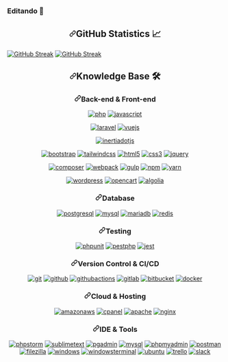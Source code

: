 ### Editando  👋

<!--
**dgobatista/dgobatista** is a ✨ _special_ ✨ repository because its `README.md` (this file) appears on your GitHub profile.

Here are some ideas to get you started:

- 🔭 I’m currently working on ...
- 🌱 I’m currently learning ...
- 👯 I’m looking to collaborate on ...
- 🤔 I’m looking for help with ...
- 💬 Ask me about ...
- 📫 How to reach me: ...
- 😄 Pronouns: ...
- ⚡ Fun fact: ...
-->

<div align="center" dir="auto">
<h2 dir="auto"><a id="user-content-github-statistics-chart_with_upwards_trend" class="anchor" aria-hidden="true" href="#github-statistics-chart_with_upwards_trend"><svg class="octicon octicon-link" viewBox="0 0 16 16" version="1.1" width="16" height="16" aria-hidden="true"><path fill-rule="evenodd" d="M7.775 3.275a.75.75 0 001.06 1.06l1.25-1.25a2 2 0 112.83 2.83l-2.5 2.5a2 2 0 01-2.83 0 .75.75 0 00-1.06 1.06 3.5 3.5 0 004.95 0l2.5-2.5a3.5 3.5 0 00-4.95-4.95l-1.25 1.25zm-4.69 9.64a2 2 0 010-2.83l2.5-2.5a2 2 0 012.83 0 .75.75 0 001.06-1.06 3.5 3.5 0 00-4.95 0l-2.5 2.5a3.5 3.5 0 004.95 4.95l1.25-1.25a.75.75 0 00-1.06-1.06l-1.25 1.25a2 2 0 01-2.83 0z"></path></svg></a>GitHub Statistics <g-emoji class="g-emoji" alias="chart_with_upwards_trend" fallback-src="https://github.githubassets.com/images/icons/emoji/unicode/1f4c8.png">📈</g-emoji></h2> 
</div>


[![GitHub Streak](https://github-readme-stats.vercel.app/api?username=dgobatista&amp;show_icons=true&amp;theme=prussian&amp;hide_border=true&amp;locale=en)](https://git.io/streak-stats)
[![GitHub Streak](https://github-readme-streak-stats.herokuapp.com?user=dgobatista&theme=prussian&date_format=M%20j%5B%2C%20Y%5D)](https://git.io/streak-stats)





<div align="center" dir="auto">
<h2 dir="auto"><a id="user-content-knowledge-base-hammer_and_wrench" class="anchor" aria-hidden="true" href="#knowledge-base-hammer_and_wrench"><svg class="octicon octicon-link" viewBox="0 0 16 16" version="1.1" width="16" height="16" aria-hidden="true"><path fill-rule="evenodd" d="M7.775 3.275a.75.75 0 001.06 1.06l1.25-1.25a2 2 0 112.83 2.83l-2.5 2.5a2 2 0 01-2.83 0 .75.75 0 00-1.06 1.06 3.5 3.5 0 004.95 0l2.5-2.5a3.5 3.5 0 00-4.95-4.95l-1.25 1.25zm-4.69 9.64a2 2 0 010-2.83l2.5-2.5a2 2 0 012.83 0 .75.75 0 001.06-1.06 3.5 3.5 0 00-4.95 0l-2.5 2.5a3.5 3.5 0 004.95 4.95l1.25-1.25a.75.75 0 00-1.06-1.06l-1.25 1.25a2 2 0 01-2.83 0z"></path></svg></a>Knowledge Base <g-emoji class="g-emoji" alias="hammer_and_wrench" fallback-src="https://github.githubassets.com/images/icons/emoji/unicode/1f6e0.png">🛠️</g-emoji></h2>
<h3 dir="auto"><a id="user-content-back-end--front-end" class="anchor" aria-hidden="true" href="#back-end--front-end"><svg class="octicon octicon-link" viewBox="0 0 16 16" version="1.1" width="16" height="16" aria-hidden="true"><path fill-rule="evenodd" d="M7.775 3.275a.75.75 0 001.06 1.06l1.25-1.25a2 2 0 112.83 2.83l-2.5 2.5a2 2 0 01-2.83 0 .75.75 0 00-1.06 1.06 3.5 3.5 0 004.95 0l2.5-2.5a3.5 3.5 0 00-4.95-4.95l-1.25 1.25zm-4.69 9.64a2 2 0 010-2.83l2.5-2.5a2 2 0 012.83 0 .75.75 0 001.06-1.06 3.5 3.5 0 00-4.95 0l-2.5 2.5a3.5 3.5 0 004.95 4.95l1.25-1.25a.75.75 0 00-1.06-1.06l-1.25 1.25a2 2 0 01-2.83 0z"></path></svg></a>Back-end &amp; Front-end</h3>
<p dir="auto"><a href="https://php.net" rel="nofollow"><img src="https://camo.githubusercontent.com/1062d0058e2cc14fbb86e8593e9d3516ac02709a995ffbb7aa579531a0fe6c1e/68747470733a2f2f696d672e736869656c64732e696f2f62616467652f5048502d77686974652e7376673f7374796c653d666f722d7468652d6261646765266c6f676f3d706870266c6f676f436f6c6f723d373737424234" alt="php" data-canonical-src="https://img.shields.io/badge/PHP-white.svg?style=for-the-badge&amp;logo=php&amp;logoColor=777BB4" style="max-width: 100%;"></a>
<a href="https://developer.mozilla.org/en-US/docs/Web/JavaScript" rel="nofollow"><img src="https://camo.githubusercontent.com/e7925605c8c1efa0e076e7615bc4e248ae33afb8a579f55bd71093a762e4b183/68747470733a2f2f696d672e736869656c64732e696f2f62616467652f4a6176615363726970742d77686974652e7376673f7374796c653d666f722d7468652d6261646765266c6f676f3d6a617661736372697074266c6f676f436f6c6f723d23463744463145" alt="javascript" data-canonical-src="https://img.shields.io/badge/JavaScript-white.svg?style=for-the-badge&amp;logo=javascript&amp;logoColor=#F7DF1E" style="max-width: 100%;"></a></p>
<p dir="auto"><a href="https://laravel.com" rel="nofollow"><img src="https://camo.githubusercontent.com/3a94084bd0d73498e20e7d410fd20360ee8a73899490424bc821720fd0fb1595/68747470733a2f2f696d672e736869656c64732e696f2f62616467652f4c61726176656c2d77686974652e7376673f7374796c653d666f722d7468652d6261646765266c6f676f3d6c61726176656c266c6f676f436f6c6f723d464632443230" alt="laravel" data-canonical-src="https://img.shields.io/badge/Laravel-white.svg?style=for-the-badge&amp;logo=laravel&amp;logoColor=FF2D20" style="max-width: 100%;"></a>
<a href="https://vuejs.org/" rel="nofollow"><img src="https://camo.githubusercontent.com/232316f7a7f79e6acbf27b47e593736b0e637677efa73c3a7721cf7735205259/68747470733a2f2f696d672e736869656c64732e696f2f62616467652f2d5675652e6a732d77686974653f6c6f676f3d767565646f746a73267374796c653d666f722d7468652d6261646765" alt="vuejs" data-canonical-src="https://img.shields.io/badge/-Vue.js-white?logo=vuedotjs&amp;style=for-the-badge" style="max-width: 100%;"></a>

<a href="https://inertiajs.com/" rel="nofollow"><img src="https://camo.githubusercontent.com/f405a9164c983ab3fa51dd22642507269aa12980988ff825aace770581c2b3de/68747470733a2f2f696d672e736869656c64732e696f2f62616467652f2d496e65727469612e6a732a2d77686974653f6c6f676f3d696e6572746961646f746a73266c6f676f436f6c6f723d303044433832267374796c653d666f722d7468652d6261646765" alt="inertiadotjs" data-canonical-src="https://img.shields.io/badge/-Inertia.js*-white?logo=inertiadotjs&amp;logoColor=00DC82&amp;style=for-the-badge" style="max-width: 100%;"></a></p>
<p dir="auto"><a href="https://getbootstrap.com/" rel="nofollow"><img src="https://camo.githubusercontent.com/78d5a480719e15408d5354edcc4cfcd56616819e8c1d46ec938c1bebb1bf415a/68747470733a2f2f696d672e736869656c64732e696f2f62616467652f2d426f6f7473747261702d77686974653f6c6f676f3d626f6f747374726170266c6f676f436f6c6f723d373935324233267374796c653d666f722d7468652d6261646765" alt="bootstrap" data-canonical-src="https://img.shields.io/badge/-Bootstrap-white?logo=bootstrap&amp;logoColor=7952B3&amp;style=for-the-badge" style="max-width: 100%;"></a>
<a href="https://tailwindcss.com/" rel="nofollow"><img src="https://camo.githubusercontent.com/052b530e8ef088f29dcac20cef4df905c7824a7acc4b7b4c8d18f6b6846b4ece/68747470733a2f2f696d672e736869656c64732e696f2f62616467652f2d7461696c77696e64206373732a2d77686974653f6c6f676f3d7461696c77696e64637373266c6f676f436f6c6f723d303642364434267374796c653d666f722d7468652d6261646765" alt="tailwindcss" data-canonical-src="https://img.shields.io/badge/-tailwind css*-white?logo=tailwindcss&amp;logoColor=06B6D4&amp;style=for-the-badge" style="max-width: 100%;"></a>
<a href="https://html.spec.whatwg.org/multipage/" rel="nofollow"><img src="https://camo.githubusercontent.com/c2b8c62f57907f79648ec9d6db00a2cfd51473add598958f7367b41af013c497/68747470733a2f2f696d672e736869656c64732e696f2f62616467652f2d48544d4c2d77686974653f6c6f676f3d68746d6c35267374796c653d666f722d7468652d6261646765" alt="html5" data-canonical-src="https://img.shields.io/badge/-HTML-white?logo=html5&amp;style=for-the-badge" style="max-width: 100%;"></a>
<a href="https://www.w3.org/Style/CSS" rel="nofollow"><img src="https://camo.githubusercontent.com/2311e44f075d53792657629075fb00baf254dd57fea610ca66a3751735301f56/68747470733a2f2f696d672e736869656c64732e696f2f62616467652f2d4353532d77686974653f6c6f676f3d63737333266c6f676f436f6c6f723d313537324236267374796c653d666f722d7468652d6261646765" alt="css3" data-canonical-src="https://img.shields.io/badge/-CSS-white?logo=css3&amp;logoColor=1572B6&amp;style=for-the-badge" style="max-width: 100%;"></a>
<a href="https://jquery.com/" rel="nofollow"><img src="https://camo.githubusercontent.com/5d5151c390c56a12404deede3190d222d4c5597cfe353445e043269297c032df/68747470733a2f2f696d672e736869656c64732e696f2f62616467652f2d6a71756572792d77686974653f6c6f676f3d6a7175657279266c6f676f436f6c6f723d303736394144267374796c653d666f722d7468652d6261646765" alt="jquery" data-canonical-src="https://img.shields.io/badge/-jquery-white?logo=jquery&amp;logoColor=0769AD&amp;style=for-the-badge" style="max-width: 100%;"></a></p>
<p dir="auto"><a href="https://getcomposer.org/" rel="nofollow"><img src="https://camo.githubusercontent.com/1e1b9cc0862b5fcafab2cb9a9e32a8d3feae1ff5b19784d26fa69e2b8dde4304/68747470733a2f2f696d672e736869656c64732e696f2f62616467652f2d636f6d706f7365722d77686974653f6c6f676f3d636f6d706f736572266c6f676f436f6c6f723d383835363330267374796c653d666f722d7468652d6261646765" alt="composer" data-canonical-src="https://img.shields.io/badge/-composer-white?logo=composer&amp;logoColor=885630&amp;style=for-the-badge" style="max-width: 100%;"></a>
<a href="https://webpack.js.org/" rel="nofollow"><img src="https://camo.githubusercontent.com/844718bef655fdd37c0319ee785c65d2f51d0e50e09d6a08abc64b5ae9628a2e/68747470733a2f2f696d672e736869656c64732e696f2f62616467652f2d7765627061636b2d77686974653f6c6f676f3d7765627061636b266c6f676f436f6c6f723d384444364639267374796c653d666f722d7468652d6261646765" alt="webpack" data-canonical-src="https://img.shields.io/badge/-webpack-white?logo=webpack&amp;logoColor=8DD6F9&amp;style=for-the-badge" style="max-width: 100%;"></a>
<a href="https://gulpjs.com/" rel="nofollow"><img src="https://camo.githubusercontent.com/8edd003f89d8c21f77821a1aef2845f5c4f3d71e050031e8bdfbc6d144550249/68747470733a2f2f696d672e736869656c64732e696f2f62616467652f2d67756c702d77686974653f6c6f676f3d67756c70266c6f676f436f6c6f723d434634363437267374796c653d666f722d7468652d6261646765" alt="gulp" data-canonical-src="https://img.shields.io/badge/-gulp-white?logo=gulp&amp;logoColor=CF4647&amp;style=for-the-badge" style="max-width: 100%;"></a>
<a href="https://www.npmjs.com/" rel="nofollow"><img src="https://camo.githubusercontent.com/97f95a6dfca7cff563c8294a8cb2827b70562e757f6c02fc8f8d3a81c6a52da5/68747470733a2f2f696d672e736869656c64732e696f2f62616467652f2d6e706d2d77686974653f6c6f676f3d6e706d266c6f676f436f6c6f723d434233383337267374796c653d666f722d7468652d6261646765" alt="npm" data-canonical-src="https://img.shields.io/badge/-npm-white?logo=npm&amp;logoColor=CB3837&amp;style=for-the-badge" style="max-width: 100%;"></a>
<a href="https://yarnpkg.com/" rel="nofollow"><img src="https://camo.githubusercontent.com/4f50b1416bbdbb9def532e7cbe4cd6d5c055472c45a774fc003842a69011c47a/68747470733a2f2f696d672e736869656c64732e696f2f62616467652f2d7961726e2d77686974653f6c6f676f3d7961726e266c6f676f436f6c6f723d324338454242267374796c653d666f722d7468652d6261646765" alt="yarn" data-canonical-src="https://img.shields.io/badge/-yarn-white?logo=yarn&amp;logoColor=2C8EBB&amp;style=for-the-badge" style="max-width: 100%;"></a></p>
<p dir="auto"><a href="https://wordpress.com/" rel="nofollow"><img src="https://camo.githubusercontent.com/24ee82aa49aa62dfebeed25ab16a805e914148ef0bb2792472adfd76a81507a7/68747470733a2f2f696d672e736869656c64732e696f2f62616467652f2d776f726470726573732d77686974653f6c6f676f3d776f72647072657373266c6f676f436f6c6f723d323137353942267374796c653d666f722d7468652d6261646765" alt="wordpress" data-canonical-src="https://img.shields.io/badge/-wordpress-white?logo=wordpress&amp;logoColor=21759B&amp;style=for-the-badge" style="max-width: 100%;"></a>
<a href="https://www.opencart.com/" rel="nofollow"><img src="https://camo.githubusercontent.com/b63755d3cb8e59d68913441ecade6869fec27e8e4f329bf2a6356500c1972a7b/68747470733a2f2f696d672e736869656c64732e696f2f62616467652f2d6f70656e636172742d77686974653f6c6f676f3d6f70656e63617274266c6f676f436f6c6f723d323137353942267374796c653d666f722d7468652d6261646765" alt="opencart" data-canonical-src="https://img.shields.io/badge/-opencart-white?logo=opencart&amp;logoColor=21759B&amp;style=for-the-badge" style="max-width: 100%;"></a>
<a href="https://www.algolia.com/" rel="nofollow"><img src="https://camo.githubusercontent.com/c09b18f871bc8f33c3e25ac5dd0a1213471192b25a71548d457969d02156e5ce/68747470733a2f2f696d672e736869656c64732e696f2f62616467652f2d616c676f6c69612a2d77686974653f6c6f676f3d616c676f6c6961266c6f676f436f6c6f723d353436384646267374796c653d666f722d7468652d6261646765" alt="algolia" data-canonical-src="https://img.shields.io/badge/-algolia*-white?logo=algolia&amp;logoColor=5468FF&amp;style=for-the-badge" style="max-width: 100%;"></a></p>
<h3 dir="auto"><a id="user-content-database" class="anchor" aria-hidden="true" href="#database"><svg class="octicon octicon-link" viewBox="0 0 16 16" version="1.1" width="16" height="16" aria-hidden="true"><path fill-rule="evenodd" d="M7.775 3.275a.75.75 0 001.06 1.06l1.25-1.25a2 2 0 112.83 2.83l-2.5 2.5a2 2 0 01-2.83 0 .75.75 0 00-1.06 1.06 3.5 3.5 0 004.95 0l2.5-2.5a3.5 3.5 0 00-4.95-4.95l-1.25 1.25zm-4.69 9.64a2 2 0 010-2.83l2.5-2.5a2 2 0 012.83 0 .75.75 0 001.06-1.06 3.5 3.5 0 00-4.95 0l-2.5 2.5a3.5 3.5 0 004.95 4.95l1.25-1.25a.75.75 0 00-1.06-1.06l-1.25 1.25a2 2 0 01-2.83 0z"></path></svg></a>Database</h3>
<p dir="auto"><a href="https://www.postgresql.org/" rel="nofollow"><img src="https://camo.githubusercontent.com/c270af505d2eb499f80b185b403934c88541c9bb36ae903c259b981fb9067d7c/68747470733a2f2f696d672e736869656c64732e696f2f62616467652f2d706f737467726573716c2d77686974653f6c6f676f3d706f737467726573716c266c6f676f436f6c6f723d343136394531267374796c653d666f722d7468652d6261646765" alt="postgresql" data-canonical-src="https://img.shields.io/badge/-postgresql-white?logo=postgresql&amp;logoColor=4169E1&amp;style=for-the-badge" style="max-width: 100%;"></a>
<a href="https://www.mysql.com/" rel="nofollow"><img src="https://camo.githubusercontent.com/b3f40a3a32711a30ab049b48f1f5f5396f1381b0c050255d54b7f18d0baee96c/68747470733a2f2f696d672e736869656c64732e696f2f62616467652f2d6d7973716c2d77686974653f6c6f676f3d6d7973716c266c6f676f436f6c6f723d343437394131267374796c653d666f722d7468652d6261646765" alt="mysql" data-canonical-src="https://img.shields.io/badge/-mysql-white?logo=mysql&amp;logoColor=4479A1&amp;style=for-the-badge" style="max-width: 100%;"></a>
<a href="https://mariadb.org/" rel="nofollow"><img src="https://camo.githubusercontent.com/56ab39f7df504d674990cce4697f1ce6735402de53bdcf3bccf7bfd9055a2ee1/68747470733a2f2f696d672e736869656c64732e696f2f62616467652f2d6d6172696164622d77686974653f6c6f676f3d6d617269616462266c6f676f436f6c6f723d303033353435267374796c653d666f722d7468652d6261646765" alt="mariadb" data-canonical-src="https://img.shields.io/badge/-mariadb-white?logo=mariadb&amp;logoColor=003545&amp;style=for-the-badge" style="max-width: 100%;"></a>
<a href="https://redis.io/" rel="nofollow"><img src="https://camo.githubusercontent.com/e076a591694d7eed1b024bd35942b8840f58eaeb681a860cefe0dbaa23716233/68747470733a2f2f696d672e736869656c64732e696f2f62616467652f2d72656469732a2d77686974653f6c6f676f3d7265646973266c6f676f436f6c6f723d444333383244267374796c653d666f722d7468652d6261646765" alt="redis" data-canonical-src="https://img.shields.io/badge/-redis*-white?logo=redis&amp;logoColor=DC382D&amp;style=for-the-badge" style="max-width: 100%;"></a></p>
<h3 dir="auto"><a id="user-content-testing" class="anchor" aria-hidden="true" href="#testing"><svg class="octicon octicon-link" viewBox="0 0 16 16" version="1.1" width="16" height="16" aria-hidden="true"><path fill-rule="evenodd" d="M7.775 3.275a.75.75 0 001.06 1.06l1.25-1.25a2 2 0 112.83 2.83l-2.5 2.5a2 2 0 01-2.83 0 .75.75 0 00-1.06 1.06 3.5 3.5 0 004.95 0l2.5-2.5a3.5 3.5 0 00-4.95-4.95l-1.25 1.25zm-4.69 9.64a2 2 0 010-2.83l2.5-2.5a2 2 0 012.83 0 .75.75 0 001.06-1.06 3.5 3.5 0 00-4.95 0l-2.5 2.5a3.5 3.5 0 004.95 4.95l1.25-1.25a.75.75 0 00-1.06-1.06l-1.25 1.25a2 2 0 01-2.83 0z"></path></svg></a>Testing</h3>
<p dir="auto"><a href="https://phpunit.de/" rel="nofollow"><img src="https://camo.githubusercontent.com/26580997ee336432ab82b0cff231b4a41d09c53997045a1578281e7ca46f11e4/68747470733a2f2f696d672e736869656c64732e696f2f62616467652f2d706870756e69742d77686974653f6c6f676f3d706870266c6f676f436f6c6f723d373737424234267374796c653d666f722d7468652d6261646765" alt="phpunit" data-canonical-src="https://img.shields.io/badge/-phpunit-white?logo=php&amp;logoColor=777BB4&amp;style=for-the-badge" style="max-width: 100%;"></a>
<a href="https://pestphp.com/" rel="nofollow"><img src="https://camo.githubusercontent.com/2eda976eea12232a9171a57c65b8b9627ccc9fde72ade661c991159b2564af2a/68747470733a2f2f696d672e736869656c64732e696f2f62616467652f2d706573747068702a2d77686974653f6c6f676f3d70657374706870266c6f676f436f6c6f723d433231333235267374796c653d666f722d7468652d6261646765" alt="pestphp" data-canonical-src="https://img.shields.io/badge/-pestphp*-white?logo=pestphp&amp;logoColor=C21325&amp;style=for-the-badge" style="max-width: 100%;"></a>
<a href="https://jestjs.io/" rel="nofollow"><img src="https://camo.githubusercontent.com/634b2bc4d12c8befe985e493e8239825027b7f6b9a6dded0d61f4b3fb98e47c3/68747470733a2f2f696d672e736869656c64732e696f2f62616467652f2d6a6573742a2d77686974653f6c6f676f3d6a657374266c6f676f436f6c6f723d433231333235267374796c653d666f722d7468652d6261646765" alt="jest" data-canonical-src="https://img.shields.io/badge/-jest*-white?logo=jest&amp;logoColor=C21325&amp;style=for-the-badge" style="max-width: 100%;"></a></p>
<h3 dir="auto"><a id="user-content-version-control--cicd" class="anchor" aria-hidden="true" href="#version-control--cicd"><svg class="octicon octicon-link" viewBox="0 0 16 16" version="1.1" width="16" height="16" aria-hidden="true"><path fill-rule="evenodd" d="M7.775 3.275a.75.75 0 001.06 1.06l1.25-1.25a2 2 0 112.83 2.83l-2.5 2.5a2 2 0 01-2.83 0 .75.75 0 00-1.06 1.06 3.5 3.5 0 004.95 0l2.5-2.5a3.5 3.5 0 00-4.95-4.95l-1.25 1.25zm-4.69 9.64a2 2 0 010-2.83l2.5-2.5a2 2 0 012.83 0 .75.75 0 001.06-1.06 3.5 3.5 0 00-4.95 0l-2.5 2.5a3.5 3.5 0 004.95 4.95l1.25-1.25a.75.75 0 00-1.06-1.06l-1.25 1.25a2 2 0 01-2.83 0z"></path></svg></a>Version Control &amp; CI/CD</h3>
<a href="https://git-scm.com/" rel="nofollow"><img src="https://camo.githubusercontent.com/8ca8eb15888cba570d56eefa2789218962a32c1cd6e764d44c054893927bbdc1/68747470733a2f2f696d672e736869656c64732e696f2f62616467652f2d6769742d77686974653f6c6f676f3d676974266c6f676f436f6c6f723d463035303332267374796c653d666f722d7468652d6261646765" alt="git" data-canonical-src="https://img.shields.io/badge/-git-white?logo=git&amp;logoColor=F05032&amp;style=for-the-badge" style="max-width: 100%;"></a>
<a href="https://github.com/"><img src="https://camo.githubusercontent.com/6d30a4e486426c303d24ea299665633fcac519f2147f7abf09cce6e162e4deb3/68747470733a2f2f696d672e736869656c64732e696f2f62616467652f2d6769746875622d77686974653f6c6f676f3d676974687562266c6f676f436f6c6f723d313831373137267374796c653d666f722d7468652d6261646765" alt="github" data-canonical-src="https://img.shields.io/badge/-github-white?logo=github&amp;logoColor=181717&amp;style=for-the-badge" style="max-width: 100%;"></a>
<a href="https://github.com/features/actions"><img src="https://camo.githubusercontent.com/7073a3ceb9fcd228211b6c05b39350d50435a72e6b54c3972ef3d88e5b483bac/68747470733a2f2f696d672e736869656c64732e696f2f62616467652f2d6769746875625f616374696f6e732a2d77686974653f6c6f676f3d676974687562616374696f6e73266c6f676f436f6c6f723d323038384646267374796c653d666f722d7468652d6261646765" alt="githubactions" data-canonical-src="https://img.shields.io/badge/-github_actions*-white?logo=githubactions&amp;logoColor=2088FF&amp;style=for-the-badge" style="max-width: 100%;"></a>
<a href="https://gitlab.com/" rel="nofollow"><img src="https://camo.githubusercontent.com/f86d4b5f1a508506253ee5b3ceb4b492818554713e9e51309580debf2c51025b/68747470733a2f2f696d672e736869656c64732e696f2f62616467652f2d6769746c61622d77686974653f6c6f676f3d6769746c6162266c6f676f436f6c6f723d464341313231267374796c653d666f722d7468652d6261646765" alt="gitlab" data-canonical-src="https://img.shields.io/badge/-gitlab-white?logo=gitlab&amp;logoColor=FCA121&amp;style=for-the-badge" style="max-width: 100%;"></a>
<a href="https://bitbucket.org/" rel="nofollow"><img src="https://camo.githubusercontent.com/43aea503350c7207e09b64b448a819c26b5aa7e009c1bc671398324fa710fbaf/68747470733a2f2f696d672e736869656c64732e696f2f62616467652f2d6269746275636b65742d77686974653f6c6f676f3d6269746275636b6574266c6f676f436f6c6f723d303035324343267374796c653d666f722d7468652d6261646765" alt="bitbucket" data-canonical-src="https://img.shields.io/badge/-bitbucket-white?logo=bitbucket&amp;logoColor=0052CC&amp;style=for-the-badge" style="max-width: 100%;"></a>
<a href="https://www.docker.com/" rel="nofollow"><img src="https://camo.githubusercontent.com/6a01c24ad74a3e1b0c4b52d90dddea3ef077c82e94b465afac76fa29e62a69d6/68747470733a2f2f696d672e736869656c64732e696f2f62616467652f2d646f636b65722d77686974653f6c6f676f3d646f636b6572266c6f676f436f6c6f723d323439364544267374796c653d666f722d7468652d6261646765" alt="docker" data-canonical-src="https://img.shields.io/badge/-docker-white?logo=docker&amp;logoColor=2496ED&amp;style=for-the-badge" style="max-width: 100%;"></a>
<h3 dir="auto"><a id="user-content-cloud--hosting" class="anchor" aria-hidden="true" href="#cloud--hosting"><svg class="octicon octicon-link" viewBox="0 0 16 16" version="1.1" width="16" height="16" aria-hidden="true"><path fill-rule="evenodd" d="M7.775 3.275a.75.75 0 001.06 1.06l1.25-1.25a2 2 0 112.83 2.83l-2.5 2.5a2 2 0 01-2.83 0 .75.75 0 00-1.06 1.06 3.5 3.5 0 004.95 0l2.5-2.5a3.5 3.5 0 00-4.95-4.95l-1.25 1.25zm-4.69 9.64a2 2 0 010-2.83l2.5-2.5a2 2 0 012.83 0 .75.75 0 001.06-1.06 3.5 3.5 0 00-4.95 0l-2.5 2.5a3.5 3.5 0 004.95 4.95l1.25-1.25a.75.75 0 00-1.06-1.06l-1.25 1.25a2 2 0 01-2.83 0z"></path></svg></a>Cloud &amp; Hosting</h3>
<p dir="auto"><a href="https://aws.amazon.com" rel="nofollow"><img src="https://camo.githubusercontent.com/22127ec0abe2c6ba65bbe425ad05f988f92910407f0171af9383831a3df9a157/68747470733a2f2f696d672e736869656c64732e696f2f62616467652f2d616d617a6f6e5f6177732d77686974653f6c6f676f3d616d617a6f6e617773266c6f676f436f6c6f723d323332463345267374796c653d666f722d7468652d6261646765" alt="amazonaws" data-canonical-src="https://img.shields.io/badge/-amazon_aws-white?logo=amazonaws&amp;logoColor=232F3E&amp;style=for-the-badge" style="max-width: 100%;"></a>
<a href="https://cpanel.net/" rel="nofollow"><img src="https://camo.githubusercontent.com/b75c9b14fe67dd0d490d7b7b5f1054b6c2b08bb0acc2ce13f99d1096355969ef/68747470733a2f2f696d672e736869656c64732e696f2f62616467652f2d6370616e656c2d77686974653f6c6f676f3d6370616e656c266c6f676f436f6c6f723d464636433243267374796c653d666f722d7468652d6261646765" alt="cpanel" data-canonical-src="https://img.shields.io/badge/-cpanel-white?logo=cpanel&amp;logoColor=FF6C2C&amp;style=for-the-badge" style="max-width: 100%;"></a>
<a href="https://httpd.apache.org/" rel="nofollow"><img src="https://camo.githubusercontent.com/7d25c4c785f76d1880a01ee6e09717d09e63a532c4b5253d1f568dd145134d95/68747470733a2f2f696d672e736869656c64732e696f2f62616467652f2d6170616368652d77686974653f6c6f676f3d617061636865266c6f676f436f6c6f723d443232313238267374796c653d666f722d7468652d6261646765" alt="apache" data-canonical-src="https://img.shields.io/badge/-apache-white?logo=apache&amp;logoColor=D22128&amp;style=for-the-badge" style="max-width: 100%;"></a>
<a href="https://www.nginx.com/" rel="nofollow"><img src="https://camo.githubusercontent.com/74b0eb5479e8857409ce4584d623b0b4e8f9d1affa582b914223d07e44128a4d/68747470733a2f2f696d672e736869656c64732e696f2f62616467652f2d6e67696e782d77686974653f6c6f676f3d6e67696e78266c6f676f436f6c6f723d303039363339267374796c653d666f722d7468652d6261646765" alt="nginx" data-canonical-src="https://img.shields.io/badge/-nginx-white?logo=nginx&amp;logoColor=009639&amp;style=for-the-badge" style="max-width: 100%;"></a></p>
<h3 dir="auto"><a id="user-content-ide--tools" class="anchor" aria-hidden="true" href="#ide--tools"><svg class="octicon octicon-link" viewBox="0 0 16 16" version="1.1" width="16" height="16" aria-hidden="true"><path fill-rule="evenodd" d="M7.775 3.275a.75.75 0 001.06 1.06l1.25-1.25a2 2 0 112.83 2.83l-2.5 2.5a2 2 0 01-2.83 0 .75.75 0 00-1.06 1.06 3.5 3.5 0 004.95 0l2.5-2.5a3.5 3.5 0 00-4.95-4.95l-1.25 1.25zm-4.69 9.64a2 2 0 010-2.83l2.5-2.5a2 2 0 012.83 0 .75.75 0 001.06-1.06 3.5 3.5 0 00-4.95 0l-2.5 2.5a3.5 3.5 0 004.95 4.95l1.25-1.25a.75.75 0 00-1.06-1.06l-1.25 1.25a2 2 0 01-2.83 0z"></path></svg></a>IDE &amp; Tools</h3>
<p dir="auto"><a href="https://www.jetbrains.com/phpstorm/" rel="nofollow"><img src="https://camo.githubusercontent.com/68266e02a70b948b7b07017abdcf95e74f298bd10bc2f3ef1ce8705bd93288fc/68747470733a2f2f696d672e736869656c64732e696f2f62616467652f2d70687073746f726d2d77686974653f6c6f676f3d70687073746f726d266c6f676f436f6c6f723d303030303030267374796c653d666f722d7468652d6261646765" alt="phpstorm" data-canonical-src="https://img.shields.io/badge/-phpstorm-white?logo=phpstorm&amp;logoColor=000000&amp;style=for-the-badge" style="max-width: 100%;"></a>
<a href="https://www.sublimetext.com/" rel="nofollow"><img src="https://camo.githubusercontent.com/2f1db46b9c7d105ffb09234fff8b73b36fb66b75069c192c77efe8a43621b89a/68747470733a2f2f696d672e736869656c64732e696f2f62616467652f2d7375626c696d655f746578742d77686974653f6c6f676f3d7375626c696d6574657874266c6f676f436f6c6f723d464639383030267374796c653d666f722d7468652d6261646765" alt="sublimetext" data-canonical-src="https://img.shields.io/badge/-sublime_text-white?logo=sublimetext&amp;logoColor=FF9800&amp;style=for-the-badge" style="max-width: 100%;"></a>
<a href="https://www.pgadmin.org/" rel="nofollow"><img src="https://camo.githubusercontent.com/c92c406698ab3596becaaaa8d82408fa85580a591da8aa15c9869d1de2b5f767/68747470733a2f2f696d672e736869656c64732e696f2f62616467652f2d706761646d696e2d77686974653f6c6f676f3d706f737467726573716c266c6f676f436f6c6f723d343136394531267374796c653d666f722d7468652d6261646765" alt="pgadmin" data-canonical-src="https://img.shields.io/badge/-pgadmin-white?logo=postgresql&amp;logoColor=4169E1&amp;style=for-the-badge" style="max-width: 100%;"></a>
<a href="https://www.mysql.com/products/workbench/" rel="nofollow"><img src="https://camo.githubusercontent.com/27b090a8104f0b10db6936fc65f8fb3552ea0b31eb348c07856543a82d40c6fc/68747470733a2f2f696d672e736869656c64732e696f2f62616467652f2d6d7973716c5f776f726b62656e63682d77686974653f6c6f676f3d6d7973716c266c6f676f436f6c6f723d343437394131267374796c653d666f722d7468652d6261646765" alt="mysql" data-canonical-src="https://img.shields.io/badge/-mysql_workbench-white?logo=mysql&amp;logoColor=4479A1&amp;style=for-the-badge" style="max-width: 100%;"></a>
<a href="https://www.phpmyadmin.net/" rel="nofollow"><img src="https://camo.githubusercontent.com/172f1fa755eba8676d66c81006222137b2485d91d6eb9dcf71457474c3f6c274/68747470733a2f2f696d672e736869656c64732e696f2f62616467652f2d7068706d7961646d696e2d77686974653f6c6f676f3d7068706d7961646d696e266c6f676f436f6c6f723d364337384146267374796c653d666f722d7468652d6261646765" alt="phpmyadmin" data-canonical-src="https://img.shields.io/badge/-phpmyadmin-white?logo=phpmyadmin&amp;logoColor=6C78AF&amp;style=for-the-badge" style="max-width: 100%;"></a>
<a href="https://www.postman.com/" rel="nofollow"><img src="https://camo.githubusercontent.com/a5dfd65902fad2a06f6f1a8a697481bcf48214d2994cc17b99abb0a0e059291f/68747470733a2f2f696d672e736869656c64732e696f2f62616467652f2d706f73746d616e2d77686974653f6c6f676f3d706f73746d616e266c6f676f436f6c6f723d464636433337267374796c653d666f722d7468652d6261646765" alt="postman" data-canonical-src="https://img.shields.io/badge/-postman-white?logo=postman&amp;logoColor=FF6C37&amp;style=for-the-badge" style="max-width: 100%;"></a>
<a href="https://filezilla-project.org/filezilla_pro.php" rel="nofollow"><img src="https://camo.githubusercontent.com/2cec897a30cbe5c73493906bf96c44c6d11359244aaaa65df4c656ce7497464c/68747470733a2f2f696d672e736869656c64732e696f2f62616467652f2d66696c657a696c6c612d77686974653f6c6f676f3d66696c657a696c6c61266c6f676f436f6c6f723d424630303030267374796c653d666f722d7468652d6261646765" alt="filezilla" data-canonical-src="https://img.shields.io/badge/-filezilla-white?logo=filezilla&amp;logoColor=BF0000&amp;style=for-the-badge" style="max-width: 100%;"></a>
<a href="https://www.microsoft.com/en-us/windows" rel="nofollow"><img src="https://camo.githubusercontent.com/e4f8680395d5e10d379838cc7ffe6c524a9d572970e370010cafa79e49ce408c/68747470733a2f2f696d672e736869656c64732e696f2f62616467652f2d77696e646f77732d77686974653f6c6f676f3d77696e646f7773266c6f676f436f6c6f723d303037384436267374796c653d666f722d7468652d6261646765" alt="windows" data-canonical-src="https://img.shields.io/badge/-windows-white?logo=windows&amp;logoColor=0078D6&amp;style=for-the-badge" style="max-width: 100%;"></a>
<a href="https://github.com/microsoft/terminal"><img src="https://camo.githubusercontent.com/aef0f6d64d932bcb65fc2b129760b87593fb8c938c357666b1c49e7fcd93572e/68747470733a2f2f696d672e736869656c64732e696f2f62616467652f2d77696e646f77735f7465726d696e616c2d77686974653f6c6f676f3d77696e646f77737465726d696e616c266c6f676f436f6c6f723d344434443444267374796c653d666f722d7468652d6261646765" alt="windowsterminal" data-canonical-src="https://img.shields.io/badge/-windows_terminal-white?logo=windowsterminal&amp;logoColor=4D4D4D&amp;style=for-the-badge" style="max-width: 100%;"></a>
<a href="https://ubuntu.com/" rel="nofollow"><img src="https://camo.githubusercontent.com/56c22e7085420b5c884d264a9b5d68a7a4aaabbc8e09b3ec0ff3cc7e7a3b9009/68747470733a2f2f696d672e736869656c64732e696f2f62616467652f2d7562756e74752d77686974653f6c6f676f3d7562756e7475266c6f676f436f6c6f723d453935343230267374796c653d666f722d7468652d6261646765" alt="ubuntu" data-canonical-src="https://img.shields.io/badge/-ubuntu-white?logo=ubuntu&amp;logoColor=E95420&amp;style=for-the-badge" style="max-width: 100%;"></a>
<a href="https://trello.com/" rel="nofollow"><img src="https://camo.githubusercontent.com/683aaecaf30a92d10bd63648b993c50fa27d8b72ce9228ca5ec94c7f06590cf0/68747470733a2f2f696d672e736869656c64732e696f2f62616467652f2d7472656c6c6f2d77686974653f6c6f676f3d7472656c6c6f266c6f676f436f6c6f723d303035324343267374796c653d666f722d7468652d6261646765" alt="trello" data-canonical-src="https://img.shields.io/badge/-trello-white?logo=trello&amp;logoColor=0052CC&amp;style=for-the-badge" style="max-width: 100%;"></a>
<a href="https://slack.com/" rel="nofollow"><img src="https://camo.githubusercontent.com/534ec94525c02b77f7aa9e6daeeaacb1fd44cc76a6a0026e8b1e6366cec42baf/68747470733a2f2f696d672e736869656c64732e696f2f62616467652f2d736c61636b2d77686974653f6c6f676f3d736c61636b266c6f676f436f6c6f723d344131353442267374796c653d666f722d7468652d6261646765" alt="slack" data-canonical-src="https://img.shields.io/badge/-slack-white?logo=slack&amp;logoColor=4A154B&amp;style=for-the-badge" style="max-width: 100%;"></a></p>
</div>
